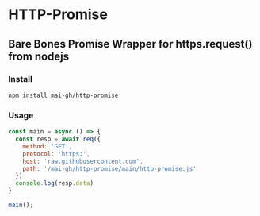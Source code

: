 # HTTP-Promise

## Bare Bones Promise Wrapper for https.request() from nodejs

### Install
```
npm install mai-gh/http-promise
```

### Usage

```JavaScript
const main = async () => {
  const resp = await req({
    method: 'GET',
    protocol: 'https:',
    host: 'raw.githubusercontent.com',
    path: '/mai-gh/http-promise/main/http-promise.js'
  })
  console.log(resp.data)
}

main();
```
